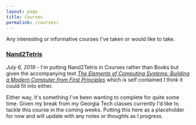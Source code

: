 ```yaml
---
layout: page
title: Courses
permalink: /courses/
---
```


Any interesting or informative courses I've taken or would like to take.

### [Nand2Tetris](https://www.nand2tetris.org/)

*July 6, 2019* - I'm putting Nand2Tetris in Courses rather than Books but given the accompanying text
[*The Elements of Computing Systems: Building a Modern Computer 
from First Principles*](https://www.amazon.com/Elements-Computing-Systems-Building-Principles/dp/0262640686/ref=ed_oe_p)
which is self contained I think it could fit into either.

Either way, it's something I've been wanting to complete for quite some time.  Given my break from my Georgia Tech classes
currently I'd like to tackle this course in the coming weeks.  Putting this here as a placeholder for now and will update with
any notes or thoughts as I progress.

